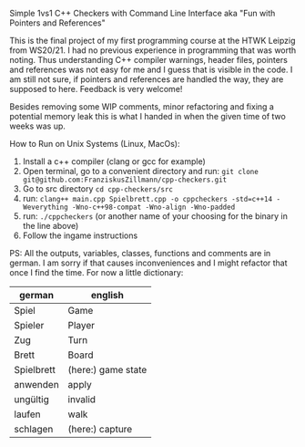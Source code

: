 Simple 1vs1 C++ Checkers with Command Line Interface aka "Fun with Pointers and References"

This is the final project of my first programming course at the HTWK Leipzig from WS20/21. I had no previous experience in programming that was worth noting. Thus understanding C++ compiler warnings, header files, pointers and references was not easy for me and I guess that is visible in the code. I am still not sure, if pointers and references are handled the way, they are supposed to here. Feedback is very welcome!

Besides removing some WIP comments, minor refactoring and fixing a potential memory leak this is what I handed in when the given time of two weeks was up.

How to Run on Unix Systems (Linux, MacOs):
1. Install a c++ compiler (clang or gcc for example)
2. Open terminal, go to a convenient directory and run: ```git clone git@github.com:FranziskusZillmann/cpp-checkers.git```
3. Go to src directory ```cd cpp-checkers/src```
4. run: ```clang++ main.cpp Spielbrett.cpp -o cppcheckers -std=c++14 -Weverything -Wno-c++98-compat -Wno-align -Wno-padded```
5. run: ```./cppcheckers``` (or another name of your choosing for the binary in the line above)
6. Follow the ingame instructions

PS: All the outputs, variables, classes, functions and comments are in german. I am sorry if that causes inconveniences and I might refactor that once I find the time. For now a little dictionary:

|german|english|
|---|---|
|Spiel|Game|
|Spieler|Player|
|Zug|Turn|
|Brett|Board|
|Spielbrett|(here:) game state|
|anwenden|apply|
|ungültig|invalid|
|laufen|walk|
|schlagen|(here:) capture|

